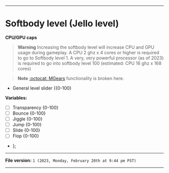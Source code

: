 
***

# Softbody level (Jello level)

**CPU/GPU caps**

> **Warning** Increasing the softbody level will increase CPU and GPU usage during gameplay. A CPU 2 ghz x 4 cores or higher is required to go to Softbody level 1. A very, very powerful processor (as of 2023) is required to go into softbody level 100 (estimated: CPU 16 ghz x 168 cores)

> **Note** [:octocat: MGears](https://github.com/seanpm2001/MGears/) functionality is broken here.

- General level slider {{0-100}

**Variables:**

- [ ] Transparency {0-100}
- [ ] Bounce {0-100}
- [ ] Jiggle {0-100}
- [ ] Jump {0-100}
- [ ] Slide {0-100}
- [ ] Flop {0-100}

- };

***

**File version:** `1 (2023, Monday, February 20th at 9:44 pm PST)`

***
